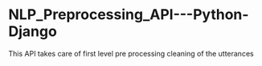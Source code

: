 # NLP_Preprocessing_API---Python-Django
This API  takes care of first level pre processing cleaning of the utterances
